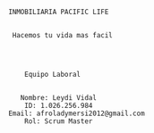 
        INMOBILIARIA PACIFIC LIFE 


         Hacemos tu vida mas facil




            Equipo Laboral


           Nombre: Leydi Vidal
            ID: 1.026.256.984
        Email: afroladymersi2012@gmail.com
            Rol: Scrum Master

